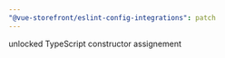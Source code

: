 ```yaml
---
"@vue-storefront/eslint-config-integrations": patch
---
```


unlocked TypeScript constructor assignement
